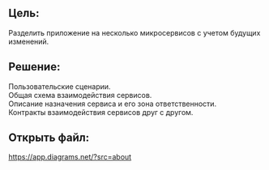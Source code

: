 ## Цель:

Разделить приложение на несколько микросервисов с учетом будущих изменений.

## Решение:

Пользовательские сценарии.  
Общая схема взаимодействия сервисов.  
Описание назначения сервиса и его зона ответственности.  
Контракты взаимодействия сервисов друг с другом.  

## Открыть файл:  
https://app.diagrams.net/?src=about
